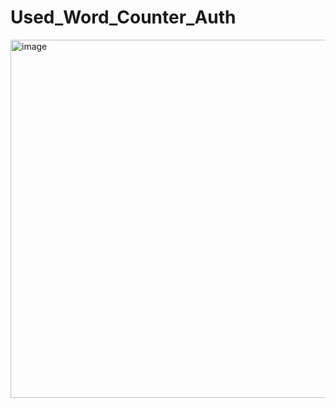 # Used_Word_Counter_Auth

<img width="573" alt="image" src="https://github.com/user-attachments/assets/aec00eed-6f27-4332-8621-5b92aa7d4223">
